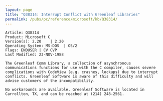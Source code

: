 ```yaml
---
layout: page
title: "Q38314: Interrupt Conflict with Greenleaf Libraries"
permalink: /pubs/pc/reference/microsoft/kb/Q38314/
---
```


	Article: Q38314
	Product: Microsoft C
	Version(s): 2.20    | 2.20
	Operating System: MS-DOS  | OS/2
	Flags: ENDUSER | CV CVP
	Last Modified: 23-NOV-1988
	
	The Greenleaf Comm Library, a collection of asynchronous
	communications functions for use with the C compiler, causes severe
	complications with CodeView (e.g. crashes, lockups) due to interrupt
	conflicts. Greenleaf Software is aware of this difficulty and will
	advise customers of the incompatibility.
	
	No workarounds are available. Greenleaf Software is located in
	Carrollton, TX, and can be reached at (214) 248-2561.
